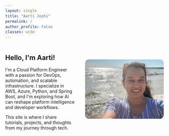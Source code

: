 ```yaml
---
layout: single
title: "Aarti Joshi"
permalink: /
author_profile: false
classes: wide
---
```


<div style="display: flex; align-items: center; gap: 2rem; flex-wrap: wrap-reverse;">

<div style="flex: 1;">
  <h2>Hello, I'm Aarti!</h2>
  <p>
    I'm a Cloud Platform Engineer with a passion for DevOps, automation, and scalable infrastructure.
    I specialize in AWS, Azure, Python, and Spring Boot, and I'm exploring how AI can reshape platform intelligence and developer workflows.
  </p>
  <p>
    This site is where I share tutorials, projects, and thoughts from my journey through tech.
  </p>
</div>

<div style="flex: 0 0 250px;">
  <img src="/assets/images/me.jpg" alt="Aarti Joshi" style="max-width: 100%; border-radius: 12px;" />
</div>

</div>
